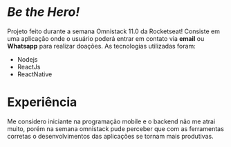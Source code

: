 # ***Be the Hero!***
Projeto feito durante a semana Omnistack 11.0 da Rocketseat! Consiste em uma aplicação onde o usuário poderá entrar em contato via  **email** ou **Whatsapp** para realizar doações. 
As tecnologias utilizadas foram:
 - Nodejs
 - ReactJs
 - ReactNative
# Experiência
Me considero iniciante na programação mobile e o backend não me atrai muito, porém na semana omnistack pude perceber que com as ferramentas corretas o desenvolvimentos das aplicações se tornam mais produtivas.
